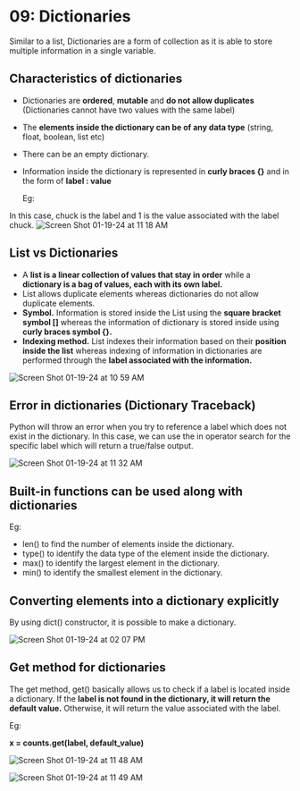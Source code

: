 # 09: Dictionaries
Similar to a list, Dictionaries are a form of collection as it is able to store multiple information in a single variable.

  ## Characteristics of dictionaries
  - Dictionaries are **ordered**, **mutable** and **do not allow duplicates** (Dictionaries cannot have two values with the same label)
  - The **elements inside the dictionary can be of any data type** (string, float, boolean, list etc)
  - There can be an empty dictionary.
  - Information inside the dictionary is represented in **curly braces {}** and in the form of **label : value**

    Eg:

  In this case, chuck is the label and 1 is the value associated with the label chuck.
  ![Screen Shot 01-19-24 at 11 18 AM](https://github.com/Fong20/Learning-repository/assets/150316121/28edd6d6-08cc-41b4-9f29-2632a456c16d)


  ## List vs Dictionaries
  - A **list is a linear collection of values that stay in order** while a **dictionary is a bag of values, each with its own label.**
  - List allows duplicate elements whereas dictionaries do not allow duplicate elements.
  - **Symbol.** Information is stored inside the List using the **square bracket symbol []** whereas the information of dictionary is stored inside using **curly braces symbol {}.**
  - **Indexing method.** List indexes their information based on their **position inside the list** whereas indexing of information in dictionaries are performed through the **label associated with the information.**


![Screen Shot 01-19-24 at 10 59 AM](https://github.com/Fong20/Learning-repository/assets/150316121/b9b730d0-228f-4f8b-87c8-b86fd1e9b805)

  ## Error in dictionaries (Dictionary Traceback)
  Python will throw an error when you try to reference a label which does not exist in the dictionary. In this case, we can use the in operator search for the specific label which will return a true/false output.

  ![Screen Shot 01-19-24 at 11 32 AM](https://github.com/Fong20/Learning-repository/assets/150316121/f65bfe2c-ebc3-45e6-8099-1e5d59a78d7f)

  ## Built-in functions can be used along with dictionaries
  Eg:

  - len() to find the number of elements inside the dictionary.
  - type() to identify the data type of the element inside the dictionary.
  - max() to identify the largest element in the dictionary.
  - min() to identify the smallest element in the dictionary.
  
  ## Converting elements into a dictionary explicitly
  By using dict() constructor, it is possible to make a dictionary.

  ![Screen Shot 01-19-24 at 02 07 PM](https://github.com/Fong20/Learning-repository/assets/150316121/c07fa33d-93cb-4078-afa4-1fc1ff41c12b)


  ## Get method for dictionaries
  The get method, get() basically allows us to check if a label is located inside a dictionary. If the **label is not found in the dictionary, it will return the default value.** Otherwise, it will return the value
  associated with the label.

  Eg:

  **x = counts.get(label, default_value)**

  ![Screen Shot 01-19-24 at 11 48 AM](https://github.com/Fong20/Learning-repository/assets/150316121/0100cdee-6fe7-48d3-93ed-65e7fd36837e)


![Screen Shot 01-19-24 at 11 49 AM](https://github.com/Fong20/Learning-repository/assets/150316121/739a1396-a9dc-45a4-85e1-d727d7de5ca6)
